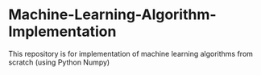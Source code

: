 # Machine-Learning-Algorithm-Implementation
This repository is for implementation of machine learning algorithms from scratch (using Python Numpy)
